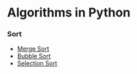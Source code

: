 # Algorithms in Python

### Sort
* [Merge Sort](./mergeSort.py)
* [Bubble Sort](./bubbleSort.py)
* [Selection Sort](./selectionSort.py)